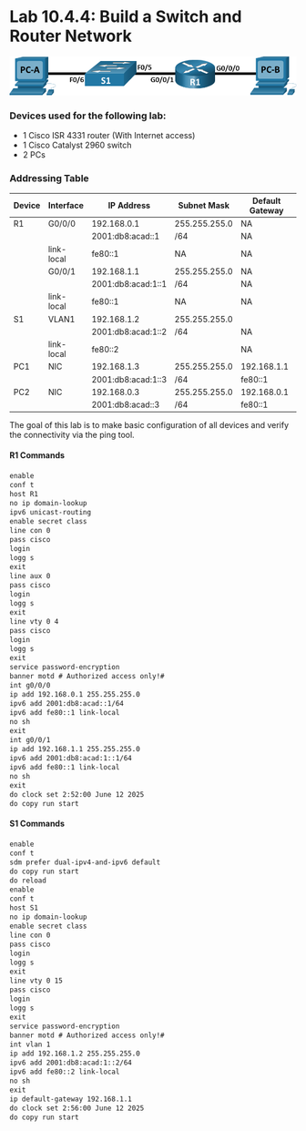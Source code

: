 # Lab 10.4.4: Build a Switch and Router Network

![Topology](Pasted%20image%2020250617152531.png)

### Devices used for the following lab:
* 1 Cisco ISR 4331 router (With Internet access)
* 1 Cisco Catalyst 2960 switch
* 2 PCs

### Addressing Table
| Device | Interface  | IP Address         | Subnet Mask   | Default Gateway |
| ------ | ---------- | ------------------ | ------------- | --------------- |
| R1     | G0/0/0     | 192.168.0.1        | 255.255.255.0 | NA              |
|        |            | 2001:db8:acad::1   | /64           | NA              |
|        | link-local | fe80::1            | NA            | NA              |
|        | G0/0/1     | 192.168.1.1        | 255.255.255.0 | NA              |
|        |            | 2001:db8:acad:1::1 | /64           | NA              |
|        | link-local | fe80::1            | NA            | NA              |
| S1     | VLAN1      | 192.168.1.2        | 255.255.255.0 |                 |
|        |            | 2001:db8:acad:1::2 | /64           | NA              |
|        | link-local | fe80::2            |               | NA              |
| PC1    | NIC        | 192.168.1.3        | 255.255.255.0 | 192.168.1.1     |
|        |            | 2001:db8:acad:1::3 | /64           | fe80::1         |
| PC2    | NIC        | 192.168.0.3        | 255.255.255.0 | 192.168.0.1     |
|        |            | 2001:db8:acad::3   | /64           | fe80::1         |

The goal of this lab is to make basic configuration of all devices and verify the connectivity via the ping tool.

#### R1 Commands
```ios
enable
conf t
host R1
no ip domain-lookup
ipv6 unicast-routing
enable secret class
line con 0
pass cisco
login
logg s
exit
line aux 0
pass cisco
login
logg s
exit
line vty 0 4
pass cisco
login
logg s
exit
service password-encryption
banner motd # Authorized access only!#
int g0/0/0
ip add 192.168.0.1 255.255.255.0
ipv6 add 2001:db8:acad::1/64
ipv6 add fe80::1 link-local
no sh
exit
int g0/0/1
ip add 192.168.1.1 255.255.255.0
ipv6 add 2001:db8:acad:1::1/64
ipv6 add fe80::1 link-local
no sh
exit
do clock set 2:52:00 June 12 2025
do copy run start
```

#### S1 Commands
```ios
enable
conf t
sdm prefer dual-ipv4-and-ipv6 default
do copy run start
do reload
enable
conf t
host S1
no ip domain-lookup
enable secret class
line con 0
pass cisco
login
logg s
exit
line vty 0 15
pass cisco
login
logg s
exit
service password-encryption
banner motd # Authorized access only!#
int vlan 1
ip add 192.168.1.2 255.255.255.0
ipv6 add 2001:db8:acad:1::2/64
ipv6 add fe80::2 link-local
no sh
exit
ip default-gateway 192.168.1.1
do clock set 2:56:00 June 12 2025
do copy run start
```
